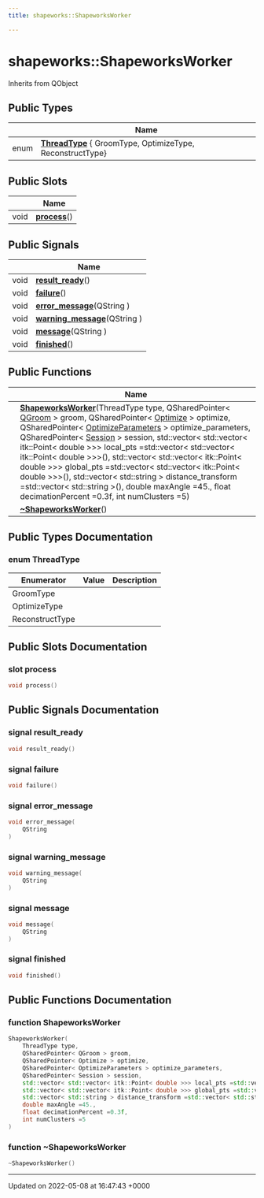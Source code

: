 ```yaml
---
title: shapeworks::ShapeworksWorker

---
```


# shapeworks::ShapeworksWorker





Inherits from QObject

## Public Types

|                | Name           |
| -------------- | -------------- |
| enum| **[ThreadType](../Classes/classshapeworks_1_1ShapeworksWorker.md#enum-threadtype)** { GroomType, OptimizeType, ReconstructType} |

## Public Slots

|                | Name           |
| -------------- | -------------- |
| void | **[process](../Classes/classshapeworks_1_1ShapeworksWorker.md#slot-process)**() |

## Public Signals

|                | Name           |
| -------------- | -------------- |
| void | **[result_ready](../Classes/classshapeworks_1_1ShapeworksWorker.md#signal-result-ready)**() |
| void | **[failure](../Classes/classshapeworks_1_1ShapeworksWorker.md#signal-failure)**() |
| void | **[error_message](../Classes/classshapeworks_1_1ShapeworksWorker.md#signal-error-message)**(QString ) |
| void | **[warning_message](../Classes/classshapeworks_1_1ShapeworksWorker.md#signal-warning-message)**(QString ) |
| void | **[message](../Classes/classshapeworks_1_1ShapeworksWorker.md#signal-message)**(QString ) |
| void | **[finished](../Classes/classshapeworks_1_1ShapeworksWorker.md#signal-finished)**() |

## Public Functions

|                | Name           |
| -------------- | -------------- |
| | **[ShapeworksWorker](../Classes/classshapeworks_1_1ShapeworksWorker.md#function-shapeworksworker)**(ThreadType type, QSharedPointer< [QGroom](../Classes/classshapeworks_1_1QGroom.md) > groom, QSharedPointer< [Optimize](../Classes/classshapeworks_1_1Optimize.md) > optimize, QSharedPointer< [OptimizeParameters](../Classes/classshapeworks_1_1OptimizeParameters.md) > optimize_parameters, QSharedPointer< [Session](../Classes/classshapeworks_1_1Session.md) > session, std::vector< std::vector< itk::Point< double >>> local_pts =std::vector< std::vector< itk::Point< double >>>(), std::vector< std::vector< itk::Point< double >>> global_pts =std::vector< std::vector< itk::Point< double >>>(), std::vector< std::string > distance_transform =std::vector< std::string >(), double maxAngle =45., float decimationPercent =0.3f, int numClusters =5) |
| | **[~ShapeworksWorker](../Classes/classshapeworks_1_1ShapeworksWorker.md#function-~shapeworksworker)**() |

## Public Types Documentation

### enum ThreadType

| Enumerator | Value | Description |
| ---------- | ----- | ----------- |
| GroomType | |   |
| OptimizeType | |   |
| ReconstructType | |   |




## Public Slots Documentation

### slot process

```cpp
void process()
```


## Public Signals Documentation

### signal result_ready

```cpp
void result_ready()
```


### signal failure

```cpp
void failure()
```


### signal error_message

```cpp
void error_message(
    QString 
)
```


### signal warning_message

```cpp
void warning_message(
    QString 
)
```


### signal message

```cpp
void message(
    QString 
)
```


### signal finished

```cpp
void finished()
```


## Public Functions Documentation

### function ShapeworksWorker

```cpp
ShapeworksWorker(
    ThreadType type,
    QSharedPointer< QGroom > groom,
    QSharedPointer< Optimize > optimize,
    QSharedPointer< OptimizeParameters > optimize_parameters,
    QSharedPointer< Session > session,
    std::vector< std::vector< itk::Point< double >>> local_pts =std::vector< std::vector< itk::Point< double >>>(),
    std::vector< std::vector< itk::Point< double >>> global_pts =std::vector< std::vector< itk::Point< double >>>(),
    std::vector< std::string > distance_transform =std::vector< std::string >(),
    double maxAngle =45.,
    float decimationPercent =0.3f,
    int numClusters =5
)
```


### function ~ShapeworksWorker

```cpp
~ShapeworksWorker()
```


-------------------------------

Updated on 2022-05-08 at 16:47:43 +0000